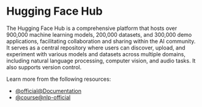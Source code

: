 # Hugging Face Hub

The Hugging Face Hub is a comprehensive platform that hosts over 900,000 machine learning models, 200,000 datasets, and 300,000 demo applications, facilitating collaboration and sharing within the AI community. It serves as a central repository where users can discover, upload, and experiment with various models and datasets across multiple domains, including natural language processing, computer vision, and audio tasks. It also supports version control.

Learn more from the following resources:

- [@official@Documentation](https://huggingface.co/docs/hub/en/index)
- [@course@nlp-official](https://huggingface.co/learn/nlp-course/en/chapter4/1)
